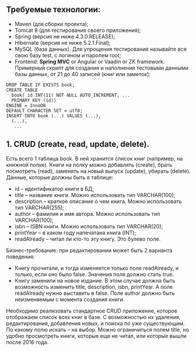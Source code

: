## Требуемые технологии:
* Maven (для сборки проекта);
* Tomcat 8 (для тестирования своего приложения);
* Spring (версия не ниже 4.3.0.RELEASE);
* Hibernate (версия не ниже 5.2.1.Final);
* MySQL (база данных). Для упрощения тестирования называйте все свою базу test, с логином и паролем root;
* Frontend: **Spring MVC** or Angular or Vaadin or ZK framework.
Примерный скрипт для создания и наполнения тестовыми данными базы данных, от 21 до 40 записей (книг или заметок): 
```USE test; 
DROP TABLE IF EXISTS book; 
CREATE TABLE 
  book( id INT(11) NOT NULL AUTO_INCREMENT, ... 
  PRIMARY KEY (id)) 
ENGINE = InnoDB 
DEFAULT CHARACTER SET = utf8; 
INSERT INTO book (...) VALUES (...), 
  (...), 
   ...
   ```
## 1. CRUD (create, read, update, delete).
Есть всего 1 таблица book. В ней хранится список книг (например, на книжной полке). Книги на полку можно добавлять (create), брать посмотреть (read), заменять на новый выпуск (update), убирать (delete).
Данные, которые должны быть в таблице:<br>
* id – идентификатор книги в БД;
* title – название книги. Можно использовать тип VARCHAR(100);
* description – краткое описание о чем книга. Можно использовать тип VARCHAR(255);
* author – фамилия и имя автора. Можно использовать тип VARCHAR(100);
* isbn – ISBN книги. Можно использовать тип VARCHAR(20);
* printYear – в каком году напечатана книга (INT);
* readAlready – читал ли кто-то эту книгу. Это булево поле.

Бизнес-требование: при редактировании может быть 2 варианта поведения:
* Книгу прочитали, и тогда изменяется только поле readAlready, и только, если оно было false. Значения поля должно стать true.
* Книгу заменили на новое издание. В этом случае должна быть возможность изменить title, description, isbn, printYear. А поле readAlready нужно выставить в false. Поле author должно быть неизменяемым с момента создания книги.

Необходимо реализовать стандартное CRUD приложение, которое отображаем список всех книг в базе. С возможностью их удаления, редактирования, добавления новых, и поиска по уже существующим. По какому полю искать – на выбор. Можно ограничиться полем title, но  удобно просмотреть книги, которые еще не читал, или которые вышли после 2016 года.
